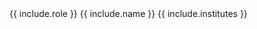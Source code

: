 <tr>
  <td class="management_team_role">{{ include.role }}</td>
  <td class="management_team_name">{{ include.name }}</td>
  <td class="management_team_institutes">{{ include.institutes }}</td>
</tr>
